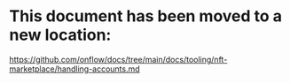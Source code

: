 # This document has been moved to a new location:

https://github.com/onflow/docs/tree/main/docs/tooling/nft-marketplace/handling-accounts.md
